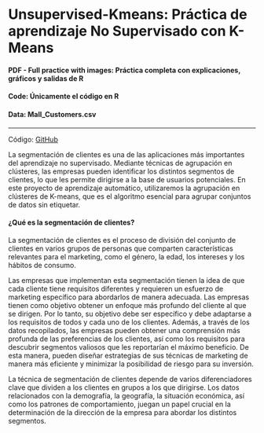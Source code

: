 # Unsupervised-Kmeans: Práctica de aprendizaje No Supervisado con K-Means

#### PDF - Full practice with images: Práctica completa con explicaciones, gráficos y salidas de R
#### Code: Únicamente el código en R
#### Data: Mall_Customers.csv

___

Código: [GitHub](https://github.com/alvarobarrio)


La segmentación de clientes es una de las aplicaciones más importantes del aprendizaje no supervisado. Mediante técnicas de agrupación en clústeres, las empresas pueden identificar los distintos segmentos de clientes, lo que les permite dirigirse a la base de usuarios potenciales. En este proyecto de aprendizaje automático, utilizaremos la agrupación en clústeres de K-means, que es el algoritmo esencial para agrupar conjuntos de datos sin etiquetar. 

#### ¿Qué es la segmentación de clientes?
La segmentación de clientes es el proceso de división del conjunto de clientes en varios grupos de personas que comparten características relevantes para el marketing, como el género, la edad, los intereses y los hábitos de consumo.

Las empresas que implementan esta segmentación tienen la idea de que cada cliente tiene requisitos diferentes y requieren un esfuerzo de marketing específico para abordarlos de manera adecuada. Las empresas tienen como objetivo obtener un enfoque más profundo del cliente al que se dirigen. Por lo tanto, su objetivo debe ser específico y debe adaptarse a los requisitos de todos y cada uno de los clientes. Además, a través de los datos recopilados, las empresas pueden obtener una comprensión más profunda de las preferencias de los clientes, así como los requisitos para descubrir segmentos valiosos que les reportarían el máximo beneficio. De esta manera, pueden diseñar estrategias de sus técnicas de marketing de manera más eficiente y minimizar la posibilidad de riesgo para su inversión.

La técnica de segmentación de clientes depende de varios diferenciadores clave que dividen a los clientes en grupos a los que dirigirse. Los datos relacionados con la demografía, la geografía, la situación económica, así como los patrones de comportamiento, juegan un papel crucial en la determinación de la dirección de la empresa para abordar los distintos segmentos.

